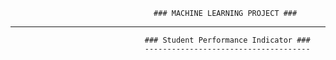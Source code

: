                                    ### MACHINE LEARNING PROJECT ###
--------------------------------------------------------------------------------------------------------------------
                                  ### Student Performance Indicator ###
                                  -------------------------------------